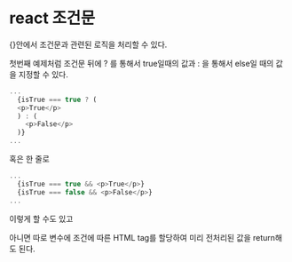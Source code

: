 # react 조건문

{}안에서 조건문과 관련된 로직을 처리할 수 있다.

첫번째 예제처럼 조건문 뒤에 ? 를 통해서 true일때의 값과 : 을 통해서 else일 때의 값을 지정할 수 있다.

```js
...
  {isTrue === true ? (
  <p>True</p>
  ) : (
    <p>False</p>
  )}
...
```

혹은 한 줄로

```js
...
  {isTrue === true && <p>True</p>}
  {isTrue === false && <p>False</p>}
...
```

이렇게 할 수도 있고

아니면 따로 변수에 조건에 따른 HTML tag를 할당하여 미리 전처리된 값을 return해도 된다.
